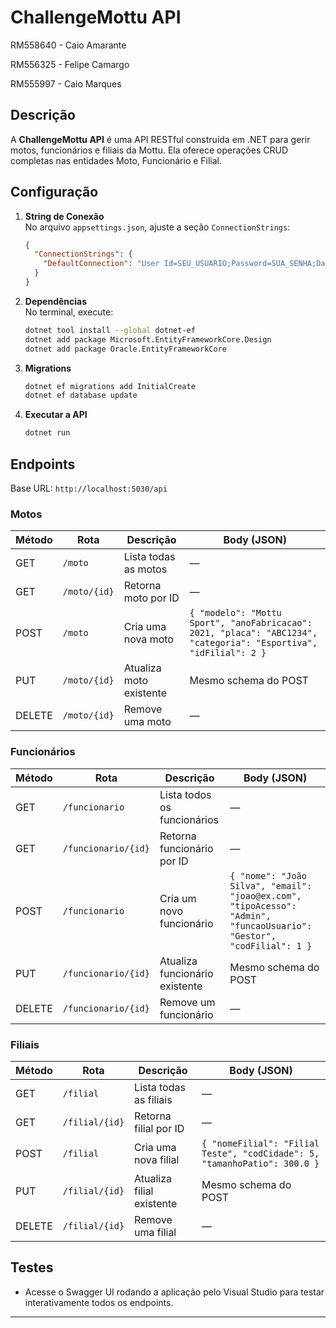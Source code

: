 # ChallengeMottu API

RM558640 - Caio Amarante

RM556325 - Felipe Camargo

RM555997 - Caio Marques

## Descrição
A **ChallengeMottu API** é uma API RESTful construída em .NET para gerir motos, funcionários e filiais da Mottu. Ela oferece operações CRUD completas nas entidades Moto, Funcionário e Filial.

## Configuração

1. **String de Conexão**  
   No arquivo `appsettings.json`, ajuste a seção `ConnectionStrings`:
   ```json
   {
     "ConnectionStrings": {
       "DefaultConnection": "User Id=SEU_USUARIO;Password=SUA_SENHA;Data Source=oracle.fiap.com.br:1521/orcl;"
     }
   }
   ```

2. **Dependências**  
   No terminal, execute:
   ```bash
   dotnet tool install --global dotnet-ef
   dotnet add package Microsoft.EntityFrameworkCore.Design
   dotnet add package Oracle.EntityFrameworkCore
   ```

3. **Migrations**  
   ```bash
   dotnet ef migrations add InitialCreate
   dotnet ef database update
   ```

4. **Executar a API**  
   ```bash
   dotnet run
   ```

## Endpoints

Base URL: `http://localhost:5030/api`

### Motos

| Método | Rota            | Descrição                  | Body (JSON)                                                       |
|--------|-----------------|----------------------------|-------------------------------------------------------------------|
| GET    | `/moto`         | Lista todas as motos       | —                                                                 |
| GET    | `/moto/{id}`    | Retorna moto por ID        | —                                                                 |
| POST   | `/moto`         | Cria uma nova moto         | `{ "modelo": "Mottu Sport", "anoFabricacao": 2021, "placa": "ABC1234", "categoria": "Esportiva", "idFilial": 2 }` |
| PUT    | `/moto/{id}`    | Atualiza moto existente    | Mesmo schema do POST                                              |
| DELETE | `/moto/{id}`    | Remove uma moto            | —                                                                 |

### Funcionários

| Método | Rota                      | Descrição                          | Body (JSON)                                                                                                 |
|--------|---------------------------|------------------------------------|-------------------------------------------------------------------------------------------------------------|
| GET    | `/funcionario`            | Lista todos os funcionários        | —                                                                                                           |
| GET    | `/funcionario/{id}`       | Retorna funcionário por ID         | —                                                                                                           |
| POST   | `/funcionario`            | Cria um novo funcionário           | `{ "nome": "João Silva", "email": "joao@ex.com", "tipoAcesso": "Admin", "funcaoUsuario": "Gestor", "codFilial": 1 }` |
| PUT    | `/funcionario/{id}`       | Atualiza funcionário existente     | Mesmo schema do POST                                                                                        |
| DELETE | `/funcionario/{id}`       | Remove um funcionário              | —                                                                                                           |

### Filiais

| Método | Rota            | Descrição                   | Body (JSON)                                             |
|--------|-----------------|-----------------------------|---------------------------------------------------------|
| GET    | `/filial`       | Lista todas as filiais     | —                                                       |
| GET    | `/filial/{id}`  | Retorna filial por ID      | —                                                       |
| POST   | `/filial`       | Cria uma nova filial       | `{ "nomeFilial": "Filial Teste", "codCidade": 5, "tamanhoPatio": 300.0 }` |
| PUT    | `/filial/{id}`  | Atualiza filial existente  | Mesmo schema do POST                                    |
| DELETE | `/filial/{id}`  | Remove uma filial          | —                                                       |

## Testes

- Acesse o Swagger UI rodando a aplicação pelo Visual Studio para testar interativamente todos os endpoints.

---
